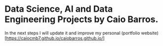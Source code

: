 # Data Science, AI and Data Engineering Projects by Caio Barros.
In the next steps I will update it and improve my personal (portfolio website)[https://caiocmb7.github.io/caiobarros.github.io/]
